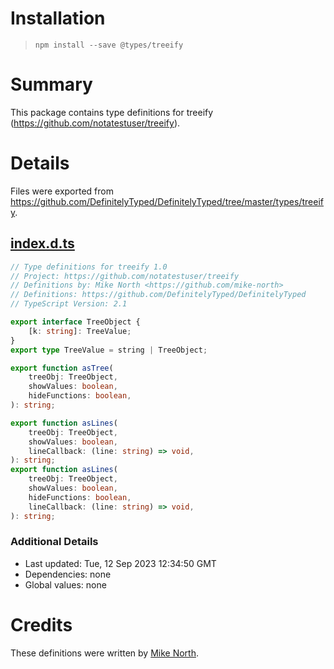 # Installation
> `npm install --save @types/treeify`

# Summary
This package contains type definitions for treeify (https://github.com/notatestuser/treeify).

# Details
Files were exported from https://github.com/DefinitelyTyped/DefinitelyTyped/tree/master/types/treeify.
## [index.d.ts](https://github.com/DefinitelyTyped/DefinitelyTyped/tree/master/types/treeify/index.d.ts)
````ts
// Type definitions for treeify 1.0
// Project: https://github.com/notatestuser/treeify
// Definitions by: Mike North <https://github.com/mike-north>
// Definitions: https://github.com/DefinitelyTyped/DefinitelyTyped
// TypeScript Version: 2.1

export interface TreeObject {
    [k: string]: TreeValue;
}
export type TreeValue = string | TreeObject;

export function asTree(
    treeObj: TreeObject,
    showValues: boolean,
    hideFunctions: boolean,
): string;

export function asLines(
    treeObj: TreeObject,
    showValues: boolean,
    lineCallback: (line: string) => void,
): string;
export function asLines(
    treeObj: TreeObject,
    showValues: boolean,
    hideFunctions: boolean,
    lineCallback: (line: string) => void,
): string;

````

### Additional Details
 * Last updated: Tue, 12 Sep 2023 12:34:50 GMT
 * Dependencies: none
 * Global values: none

# Credits
These definitions were written by [Mike North](https://github.com/mike-north).
